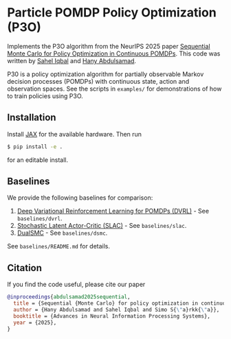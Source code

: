 # Particle POMDP Policy Optimization (P3O)

Implements the P3O algorithm from the NeurIPS 2025 paper [Sequential Monte
Carlo for Policy Optimization in Continuous POMDPs](https://arxiv.org/abs/2505.16732).
This code was written by [Sahel Iqbal](https://github.com/Sahel13) and [Hany
Abdulsamad](https://github.com/hanyas).

P30 is a policy optimization algorithm for partially observable Markov decision processes (POMDPs) with continuous state, action and observation spaces. See the scripts in `examples/` for demonstrations of how to train policies using P3O.

## Installation

Install [JAX](https://github.com/jax-ml/jax?tab=readme-ov-file#installation) for the available hardware. Then run

```bash
$ pip install -e .
```

for an editable install.

## Baselines

We provide the following baselines for comparison:

1. [Deep Variational Reinforcement Learning for POMDPs (DVRL)](https://proceedings.mlr.press/v80/igl18a/igl18a.pdf) - See `baselines/dvrl`.
2. [Stochastic Latent Actor-Critic (SLAC)](https://arxiv.org/pdf/1907.00953) - See `baselines/slac`.
3. [DualSMC](https://www.ijcai.org/Proceedings/2020/0579.pdf) - See `baselines/dsmc`.

See `baselines/README.md` for details.

## Citation

If you find the code useful, please cite our paper

```bib
@inproceedings{abdulsamad2025sequential,
  title = {Sequential {Monte Carlo} for policy optimization in continuous {POMDPs}},
  author = {Hany Abdulsamad and Sahel Iqbal and Simo S{\"a}rkk{\"a}},
  booktitle = {Advances in Neural Information Processing Systems},
  year = {2025},
}
```

